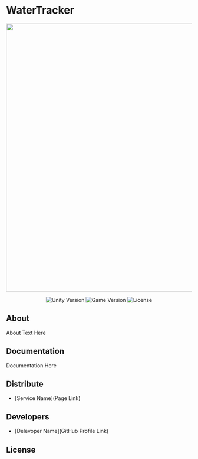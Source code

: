 # WaterTracker
<p align="center">
      <img src="[Project Logo Url](https://disk.yandex.ru/i/IbfRxqubeB-z_g)" width="726">
</p>

<p align="center">
   <img src="" alt="Unity Version">
   <img src="" alt="Game Version">
   <img src="" alt="License">
</p>

## About

About Text Here

## Documentation

Documentation Here

## Distribute

- [Service Name](Page Link)


## Developers

- [Delevoper Name](GitHub Profile Link)

## License
